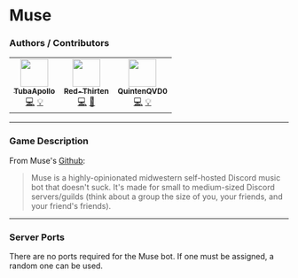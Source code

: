 # Muse

### Authors / Contributors
<!-- prettier-ignore-start -->
<!-- markdownlint-disable -->
<table>
    <tr>
        <td align="center">
            <a href="https://github.com/TubaApollo">
                <img src="https://avatars.githubusercontent.com/u/86665265" width="50px;" alt=""/><br /><sub><b>TubaApollo</b></sub>
            </a>
            <br />
            <a href="https://github.com/parkervcp/eggs/commits?author=TubaApollo" title="Codes">💻</a>
            <a href="https://github.com/parkervcp/eggs/commits?author=TubaApollo" title="Contributor">💡</a>
        </td>
        <td align="center">
            <a href="https://github.com/redthirten">
                <img src="https://avatars.githubusercontent.com/u/4533989" width="50px;" alt=""/><br /><sub><b>Red-Thirten</b></sub>
            </a>
            <br />
            <a href="https://github.com/parkervcp/eggs/commits?author=redthirten" title="Codes">💻</a>
            <a href="https://github.com/parkervcp/eggs/commits?author=redthirten" title="Maintains">🔨</a>
        </td>
        <td align="center">
            <a href="https://github.com/QuintenQVD0">
                <img src="https://avatars.githubusercontent.com/u/67589015" width="50px;" alt=""/><br /><sub><b>QuintenQVD0</b></sub>
            </a>
            <br />
            <a href="https://github.com/parkervcp/eggs/commits?author=QuintenQVD0" title="Codes">💻</a>
            <a href="https://github.com/parkervcp/eggs/commits?author=QuintenQVD0" title="Contributor">💡</a>
        </td>        
    </tr>
</table>
<!-- markdownlint-enable -->
<!-- prettier-ignore-end -->

___

### Game Description

From Muse's [Github](https://github.com/codetheweb/muse):

> Muse is a highly-opinionated midwestern self-hosted Discord music bot that doesn't suck. It's made for small to medium-sized Discord servers/guilds (think about a group the size of you, your friends, and your friend's friends).

___

### Server Ports

There are no ports required for the Muse bot. If one must be assigned, a random one can be used.
